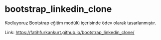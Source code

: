 # bootstrap_linkedin_clone

Kodluyoruz Bootstrap eğitim modülü içerisinde ödev olarak tasarlanmıştır.

Link: https://fatihfurkankurt.github.io/bootstrap_linkedin_clone/
